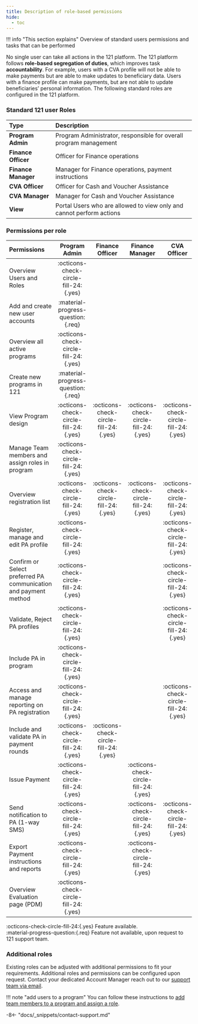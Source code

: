 ```yaml
---
title: Description of role-based permissions
hide:
  - toc
---
```


!!! info "This section explains"
    Overview of standard users permissions and tasks that can be performed

No single user can take all actions in the 121 platform. The 121 platform follows **role-based segregation of duties**, which improves task **accountability**. For example, users with a CVA profile will not be able to make payments but are able to make updates to beneficiary data. Users with a finance profile can make payments, but are not able to update beneficiaries’ personal information. The following standard roles are configured in the 121 platform.

### Standard 121 user Roles

| Type                | Description                                                          |
| :------------------ | :------------------------------------------------------------------- |
| **Program Admin**   | Program Administrator, responsible for overall program management    |
| **Finance Officer** | Officer for Finance operations                                       |
| **Finance Manager** | Manager for Finance operations, payment instructions                 |
| **CVA Officer**     | Officer for Cash and Voucher Assistance                              |
| **CVA Manager**     | Manager for Cash and Voucher Assistance                              |
| **View**            | Portal Users who are allowed to view only and cannot perform actions |

### Permissions per role

| Permissions                                                     |           **Program Admin**           |          **Finance Officer**          |          **Finance Manager**          |            **CVA Officer**            |            **CVA Manager**            |
| :-------------------------------------------------------------- | :-----------------------------------: | :-----------------------------------: | :-----------------------------------: | :-----------------------------------: | :-----------------------------------: |
| Overview Users and Roles                                        | :octicons-check-circle-fill-24:{.yes} |                                       |                                       |                                       |                                       |
| Add and create new user accounts                                |  :material-progress-question:{.req}   |                                       |                                       |                                       |                                       |
| Overview all active programs                                    | :octicons-check-circle-fill-24:{.yes} |                                       |                                       |                                       |                                       |
| Create new programs in 121                                      |  :material-progress-question:{.req}   |                                       |                                       |                                       |                                       |
| View Program design                                             | :octicons-check-circle-fill-24:{.yes} | :octicons-check-circle-fill-24:{.yes} | :octicons-check-circle-fill-24:{.yes} | :octicons-check-circle-fill-24:{.yes} | :octicons-check-circle-fill-24:{.yes} |
| Manage Team members and assign roles in program                 | :octicons-check-circle-fill-24:{.yes} |                                       |                                       |                                       | :octicons-check-circle-fill-24:{.yes} |
| Overview registration list                                      | :octicons-check-circle-fill-24:{.yes} | :octicons-check-circle-fill-24:{.yes} | :octicons-check-circle-fill-24:{.yes} | :octicons-check-circle-fill-24:{.yes} | :octicons-check-circle-fill-24:{.yes} |
| Register, manage and edit PA profile                            | :octicons-check-circle-fill-24:{.yes} |                                       |                                       | :octicons-check-circle-fill-24:{.yes} |                                       |
| Confirm or Select preferred PA communication and payment method | :octicons-check-circle-fill-24:{.yes} |                                       |                                       | :octicons-check-circle-fill-24:{.yes} |                                       |
| Validate, Reject PA profiles                                    | :octicons-check-circle-fill-24:{.yes} |                                       |                                       | :octicons-check-circle-fill-24:{.yes} | :octicons-check-circle-fill-24:{.yes} |
| Include PA in program                                           | :octicons-check-circle-fill-24:{.yes} |                                       |                                       |                                       | :octicons-check-circle-fill-24:{.yes} |
| Access and manage reporting on PA registration                  | :octicons-check-circle-fill-24:{.yes} |                                       |                                       | :octicons-check-circle-fill-24:{.yes} | :octicons-check-circle-fill-24:{.yes} |
| Include and validate PA in payment rounds                       | :octicons-check-circle-fill-24:{.yes} | :octicons-check-circle-fill-24:{.yes} |                                       |                                       |                                       |
| Issue Payment                                                   | :octicons-check-circle-fill-24:{.yes} |                                       | :octicons-check-circle-fill-24:{.yes} |                                       |                                       |
| Send notification to PA (1-way SMS)                             | :octicons-check-circle-fill-24:{.yes} |                                       | :octicons-check-circle-fill-24:{.yes} | :octicons-check-circle-fill-24:{.yes} | :octicons-check-circle-fill-24:{.yes} |
| Export Payment instructions and reports                         | :octicons-check-circle-fill-24:{.yes} |                                       | :octicons-check-circle-fill-24:{.yes} |                                       |                                       |
| Overview Evaluation page (PDM)                                  | :octicons-check-circle-fill-24:{.yes} |                                       |                                       |                                       |                                       |

:octicons-check-circle-fill-24:{.yes} Feature available.  
:material-progress-question:{.req}  Feature not available, upon request to 121 support team.

### Additional roles

Existing roles can be adjusted with additional permissions to fit your requirements. Additional roles and permissions can be configured upon request. Contact your dedicated Account Manager reach out to our [support team via email](mailto:support@121.global).


!!! note "add users to a program"
    You can follow these instructions to [add team members to a program and assign a role](../team/add-team-members.md).

-8<- "docs/_snippets/contact-support.md"

